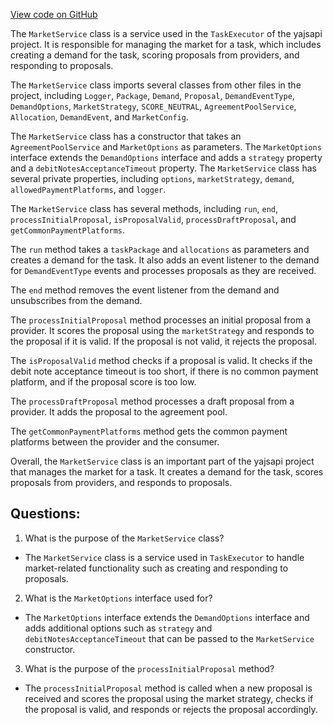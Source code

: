 [View code on GitHub](https://github.com/golemfactory/yajsapi/market/service.ts)

The `MarketService` class is a service used in the `TaskExecutor` of the yajsapi project. It is responsible for managing the market for a task, which includes creating a demand for the task, scoring proposals from providers, and responding to proposals. 

The `MarketService` class imports several classes from other files in the project, including `Logger`, `Package`, `Demand`, `Proposal`, `DemandEventType`, `DemandOptions`, `MarketStrategy`, `SCORE_NEUTRAL`, `AgreementPoolService`, `Allocation`, `DemandEvent`, and `MarketConfig`. 

The `MarketService` class has a constructor that takes an `AgreementPoolService` and `MarketOptions` as parameters. The `MarketOptions` interface extends the `DemandOptions` interface and adds a `strategy` property and a `debitNotesAcceptanceTimeout` property. The `MarketService` class has several private properties, including `options`, `marketStrategy`, `demand`, `allowedPaymentPlatforms`, and `logger`. 

The `MarketService` class has several methods, including `run`, `end`, `processInitialProposal`, `isProposalValid`, `processDraftProposal`, and `getCommonPaymentPlatforms`. 

The `run` method takes a `taskPackage` and `allocations` as parameters and creates a demand for the task. It also adds an event listener to the demand for `DemandEventType` events and processes proposals as they are received. 

The `end` method removes the event listener from the demand and unsubscribes from the demand. 

The `processInitialProposal` method processes an initial proposal from a provider. It scores the proposal using the `marketStrategy` and responds to the proposal if it is valid. If the proposal is not valid, it rejects the proposal. 

The `isProposalValid` method checks if a proposal is valid. It checks if the debit note acceptance timeout is too short, if there is no common payment platform, and if the proposal score is too low. 

The `processDraftProposal` method processes a draft proposal from a provider. It adds the proposal to the agreement pool. 

The `getCommonPaymentPlatforms` method gets the common payment platforms between the provider and the consumer. 

Overall, the `MarketService` class is an important part of the yajsapi project that manages the market for a task. It creates a demand for the task, scores proposals from providers, and responds to proposals.
## Questions: 
 1. What is the purpose of the `MarketService` class?
- The `MarketService` class is a service used in `TaskExecutor` to handle market-related functionality such as creating and responding to proposals.

2. What is the `MarketOptions` interface used for?
- The `MarketOptions` interface extends the `DemandOptions` interface and adds additional options such as `strategy` and `debitNotesAcceptanceTimeout` that can be passed to the `MarketService` constructor.

3. What is the purpose of the `processInitialProposal` method?
- The `processInitialProposal` method is called when a new proposal is received and scores the proposal using the market strategy, checks if the proposal is valid, and responds or rejects the proposal accordingly.